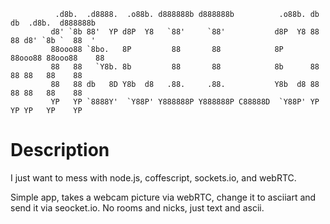               .d8b.  .d8888.  .o88b. d888888b d888888b          .o88b. db   db  .d8b.  d888888b
             d8' `8b 88'  YP d8P  Y8   `88'     `88'           d8P  Y8 88   88 d8' `8b `  88  '
             88ooo88 `8bo.   8P         88       88            8P      88ooo88 88ooo88    88
             88   88   `Y8b. 8b         88       88            8b      88   88 88   88    88
             88   88 db   8D Y8b  d8   .88.     .88.           Y8b  d8 88   88 88   88    88
             YP   YP `8888Y'  `Y88P' Y888888P Y888888P C88888D  `Y88P' YP   YP YP   YP    YP

Description
===========

I just want to mess with node.js, coffescript, sockets.io, and webRTC.

Simple app, takes a webcam picture via webRTC, change it to asciiart and send it via seocket.io.
No rooms and nicks, just text and ascii.
